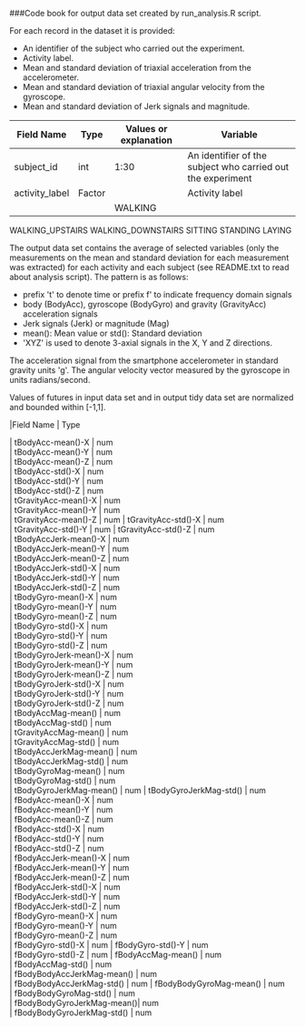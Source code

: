 ###Code book for output data set created by run_analysis.R script.

For each record in the dataset it is provided: 
- An identifier of the subject who carried out the experiment.
- Activity label.
- Mean and standard deviation of triaxial acceleration from the accelerometer.
- Mean and standard deviation of triaxial angular velocity from the gyroscope. 
- Mean and standard deviation of Jerk signals and magnitude.

|Field Name|Type|Values or explanation|Variable|
|------------|------------|------------|------------|
|subject_id|int|1:30|An identifier of the subject who carried out the experiment|
|activity_label|Factor||Activity label|
|||WALKING
WALKING_UPSTAIRS
WALKING_DOWNSTAIRS
SITTING
STANDING
LAYING

The output data set contains the average of selected variables (only the measurements on the mean and standard deviation for each measurement was extracted) for each activity and each subject (see README.txt to read about analysis script).
The pattern is as follows:
- prefix 't' to denote time or prefix f' to indicate frequency domain signals
- body (BodyAcc), gyroscope (BodyGyro) and gravity (GravityAcc) acceleration signals
- Jerk signals (Jerk) or magnitude (Mag)
- mean(): Mean value or std(): Standard deviation
- 'XYZ' is used to denote 3-axial signals in the X, Y and Z directions.

The acceleration signal from the smartphone accelerometer in standard gravity units 'g'.
The angular velocity vector measured by the gyroscope in units radians/second. 

Values of futures in input data set and in output tidy data set are normalized and bounded within [-1,1].

|Field Name            |      Type    

| tBodyAcc-mean()-X          | num       
| tBodyAcc-mean()-Y          | num  
| tBodyAcc-mean()-Z          | num  
| tBodyAcc-std()-X           | num  
| tBodyAcc-std()-Y           | num  
| tBodyAcc-std()-Z           | num  
| tGravityAcc-mean()-X       | num  
| tGravityAcc-mean()-Y       | num  
| tGravityAcc-mean()-Z       | num 
| tGravityAcc-std()-X        | num  
| tGravityAcc-std()-Y        | num 
| tGravityAcc-std()-Z        | num  
| tBodyAccJerk-mean()-X      | num  
| tBodyAccJerk-mean()-Y      | num  
| tBodyAccJerk-mean()-Z      | num  
| tBodyAccJerk-std()-X       | num  
| tBodyAccJerk-std()-Y       | num  
| tBodyAccJerk-std()-Z       | num  
| tBodyGyro-mean()-X         | num  
| tBodyGyro-mean()-Y         | num  
| tBodyGyro-mean()-Z         | num  
| tBodyGyro-std()-X          | num  
| tBodyGyro-std()-Y          | num  
| tBodyGyro-std()-Z          | num  
| tBodyGyroJerk-mean()-X     | num  
| tBodyGyroJerk-mean()-Y     | num  
| tBodyGyroJerk-mean()-Z     | num  
| tBodyGyroJerk-std()-X      | num  
| tBodyGyroJerk-std()-Y      | num  
| tBodyGyroJerk-std()-Z      | num  
| tBodyAccMag-mean()         | num  
| tBodyAccMag-std()          | num  
| tGravityAccMag-mean()      | num  
| tGravityAccMag-std()       | num  
| tBodyAccJerkMag-mean()     | num  
| tBodyAccJerkMag-std()      | num  
| tBodyGyroMag-mean()        | num  
| tBodyGyroMag-std()         | num  
| tBodyGyroJerkMag-mean()    | num 
| tBodyGyroJerkMag-std()     | num  
| fBodyAcc-mean()-X          | num  
| fBodyAcc-mean()-Y          | num  
| fBodyAcc-mean()-Z          | num  
| fBodyAcc-std()-X           | num  
| fBodyAcc-std()-Y           | num  
| fBodyAcc-std()-Z           | num  
| fBodyAccJerk-mean()-X      | num  
| fBodyAccJerk-mean()-Y      | num  
| fBodyAccJerk-mean()-Z      | num  
| fBodyAccJerk-std()-X       | num  
| fBodyAccJerk-std()-Y       | num  
| fBodyAccJerk-std()-Z       | num  
| fBodyGyro-mean()-X         | num  
| fBodyGyro-mean()-Y         | num  
| fBodyGyro-mean()-Z         | num  
| fBodyGyro-std()-X          | num 
| fBodyGyro-std()-Y          | num  
| fBodyGyro-std()-Z          | num 
| fBodyAccMag-mean()         | num  
| fBodyAccMag-std()          | num  
| fBodyBodyAccJerkMag-mean() | num  
| fBodyBodyAccJerkMag-std()  | num 
| fBodyBodyGyroMag-mean()    | num  
| fBodyBodyGyroMag-std()     | num  
| fBodyBodyGyroJerkMag-mean()| num  
| fBodyBodyGyroJerkMag-std() | num  
